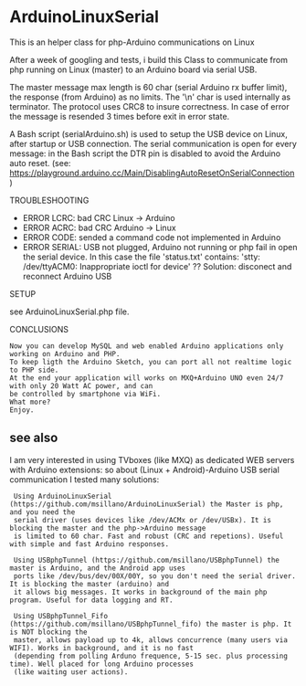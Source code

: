 # ArduinoLinuxSerial
  This is an helper class for php-Arduino communications on Linux

  After a week of googling and tests, i build this Class to communicate from php running on Linux (master) to an Arduino board via serial USB.
  
  The master message max length is 60 char (serial Arduino rx buffer limit), the response (from Arduino) as no limits. The '\n' char is used internally as terminator. The protocol uses CRC8 to insure correctness. In case of error the message is resended 3 times before exit in error state.
  
 A Bash script (serialArduino.sh) is used to setup the USB device on Linux, after startup or USB connection.
  The serial communication is open for every message: in the Bash script the DTR pin is disabled to avoid the Arduino auto reset.
  (see: https://playground.arduino.cc/Main/DisablingAutoResetOnSerialConnection)

 TROUBLESHOOTING
 
  -  ERROR LCRC: bad CRC Linux -> Arduino
  -  ERROR ACRC: bad CRC Arduino -> Linux
  -  ERROR CODE: sended a command code not implemented in Arduino
  -  ERROR SERIAL: USB not plugged, Arduino not running or php fail in open the serial device.
       In this case the file 'status.txt' contains: 'stty: /dev/ttyACM0: Inappropriate ioctl for device' ?? 
       Solution: disconect and reconnect Arduino USB

 SETUP

   see ArduinoLinuxSerial.php file.

CONCLUSIONS
   
    Now you can develop MySQL and web enabled Arduino applications only working on Arduino and PHP. 
    To keep ligth the Arduino Sketch, you can port all not realtime logic to PHP side.
    At the end your application will works on MXQ+Arduino UNO even 24/7 with only 20 Watt AC power, and can
    be controlled by smartphone via WiFi.
    What more?
    Enjoy.

 ## see also
  
  
I am very interested in using TVboxes (like MXQ) as dedicated WEB servers with Arduino extensions: so about (Linux + Android)-Arduino USB serial communication I tested many solutions:
  
     Using ArduinoLinuxSerial (https://github.com/msillano/ArduinoLinuxSerial) the Master is php, and you need the 
     serial driver (uses devices like /dev/ACMx or /dev/USBx). It is blocking the master and the php->Arduino message
     is limited to 60 char. Fast and robust (CRC and repetions). Useful with simple and fast Arduino responses.
  
     Using USBphpTunnel (https://github.com/msillano/USBphpTunnel) the master is Arduino, and the Android app uses 
     ports like /dev/bus/dev/00X/00Y, so you don't need the serial driver. It is blocking the master (arduino) and 
     it allows big messages. It works in background of the main php program. Useful for data logging and RT.
     
     Using USBphpTunnel_Fifo (https://github.com/msillano/USBphpTunnel_fifo) the master is php. It is NOT blocking the 
     master, allows payload up to 4k, allows concurrence (many users via WIFI). Works in background, and it is no fast 
     (depending from polling Arduno frequence, 5-15 sec. plus processing time). Well placed for long Arduino processes
     (like waiting user actions).
     
